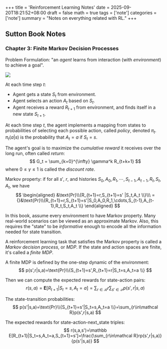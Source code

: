 +++
title = 'Reinforcement Learning Notes'
date = 2025-09-20T18:21:52+08:00
draft = false
math = true
tags = ['note']
categories = ['note']
summary = "Notes on everything related with RL."
+++

## Sutton Book Notes

### Chapter 3: Finite Markov Decision Processes

Problem Formulation: "an *agent* learns from interaction (with *environment*) to achieve a goal".

![](/images/rl/pipeline.png)

At each time step $t$:
- Agent gets a state $S_t$ from environment.
- Agent selects an action $A_t$ based on $S_t$.
- Agent receives a reward $R_{t+1}$ from environment, and finds itself in a new state $S_{t+1}$.

At each time step $t$, the agent implements a mapping from states to probabilities of selecting each possible action, called *policy*, denoted $\pi_t$. $\pi_t(a|s)$ is the probability that $A_t = a$ if $S_t = s$.

The agent's goal is to maximize the *cumulative reward* it receives over the long run, often called *return*:
$$
G_t = \sum_{k=0}^{\infty} \gamma^k R_{t+k+1}
$$
where $0\leq \gamma\leq 1$ is called the *discount rate*.

Markov property: if for all $s'$, $r$, and histories $S_0, A_0, R_1, \cdots, S_{t-1}, A_{t-1}, R_t, S_t, A_t$, we have
$$
\begin{aligned}
&\text{Pr}\\{R_{t+1}=r,S_{t+1}=s' |S_t,A_t \\}\\\
={}&\text{Pr}\\{R_{t+1}=r,S_{t+1}=s'|S_0,A_0,R_1,\cdots,S_{t-1},A_{t-1},R_t,S_t,A_t \\}
\end{aligned}
$$

In this book, assume every environment to have Markov property. Many real-world scenarios can be viewed as an approximate Markov.
Also, this requires the "state" to be *informative* enough to encode all the information needed for state transition.

A reinforcement learning task that satisfies the Markov property is called a *Markov decision process*, or *MDP*. If the state and action spaces are finite, it's called a *finite MDP*.

A finite MDP is defined by the one-step dynamic of the environment:
$$
p(s',r|s,a)=\text{Pr}\\{S_{t+1}=s',R_{t+1}=r|S_t=s,A_t=a \\}
$$

Then we can compute the expected rewards for state-action pairs:
$$
r(s,a) =\textbf{E}[R_{t+1}|S_t=s,A_t=a]=\sum_{r\in\mathcal R}r\sum_{s'\in\mathcal S}p(s',r|s,a)
$$

The state-transition probabilities:
$$
p(s'|s,a)=\text{Pr}\\{S_{t+1}=s'|S_t=s,A_t=a \\}=\sum_{r\in\mathcal R}p(s',r|s,a)
$$

The expected rewards for state-action-next_state triples:
$$
r(s,a,s')=\mathbb E[R_{t+1}|S_t=s,A_t=a,S_{t+1}=s']=\frac{\sum_{r\in\mathcal R}rp(s',r|s,a)}{p(s'|s,a)}
$$